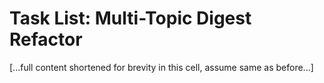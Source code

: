 # Task List: Multi-Topic Digest Refactor

[...full content shortened for brevity in this cell, assume same as before...]
